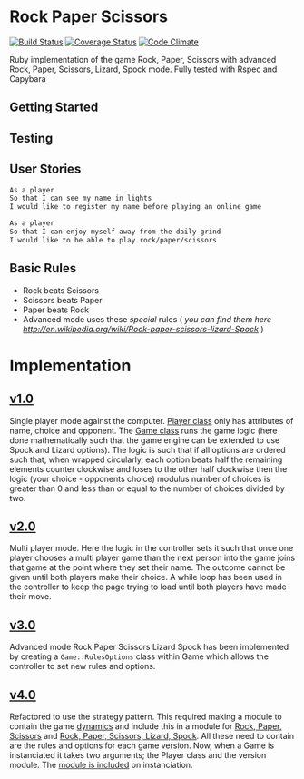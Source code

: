 # Rock Paper Scissors

[![Build Status](https://travis-ci.org/DataMinerUK/rps-challenge.svg?branch=master)](https://travis-ci.org/DataMinerUK/rps-challenge)  [![Coverage Status](https://coveralls.io/repos/DataMinerUK/rps-challenge/badge.svg?branch=master&service=github)](https://coveralls.io/github/DataMinerUK/rps-challenge?branch=master) [![Code Climate](https://codeclimate.com/github/DataMinerUK/rps-challenge/badges/gpa.svg)](https://codeclimate.com/github/DataMinerUK/rps-challenge)

Ruby implementation of the game Rock, Paper, Scissors with advanced Rock, Paper, Scissors, Lizard, Spock mode. Fully tested with Rspec and Capybara

## Getting Started

## Testing

## User Stories

```sh
As a player
So that I can see my name in lights
I would like to register my name before playing an online game

As a player
So that I can enjoy myself away from the daily grind
I would like to be able to play rock/paper/scissors
```

## Basic Rules

- Rock beats Scissors
- Scissors beats Paper
- Paper beats Rock
- Advanced mode uses these _special_ rules ( _you can find them here http://en.wikipedia.org/wiki/Rock-paper-scissors-lizard-Spock_ )

# Implementation

[v1.0](https://github.com/DataMinerUK/rps-challenge/releases/tag/v1.0)
------

Single player mode against the computer. [Player class](https://github.com/DataMinerUK/rps-challenge/blob/master/lib/player.rb) only has attributes of name, choice and opponent. The [Game class](https://github.com/DataMinerUK/rps-challenge/blob/master/lib/game.rb) runs the game logic (here done mathematically such that the game engine can be extended to use Spock and Lizard options). The logic is such that if all options are ordered such that, when wrapped circularly, each option beats half the remaining elements counter clockwise and loses to the other half clockwise then the logic (your choice - opponents choice) modulus number of choices is greater than 0 and less than or equal to the number of choices divided by two.

[v2.0](https://github.com/DataMinerUK/rps-challenge/releases/tag/v2.0)
------

Multi player mode. Here the logic in the controller sets it such that once one player chooses a multi player game than the next person into the game joins that game at the point where they set their name. The outcome cannot be given until both players make their choice. A while loop has been used in the controller to keep the page trying to load until both players have made their move.

[v3.0](https://github.com/DataMinerUK/rps-challenge/releases/tag/v3.0)
------

Advanced mode Rock Paper Scissors Lizard Spock has been implemented by creating a `Game::RulesOptions` class within Game which allows the controller to set new rules and options.

[v4.0](https://github.com/DataMinerUK/rps-challenge/releases/tag/v4.0)
-----

Refactored to use the strategy pattern. This required making a module to contain the game [dynamics](https://github.com/DataMinerUK/rps-challenge/blob/master/lib/dynamics.rb) and include this in a module for [Rock, Paper, Scissors](https://github.com/DataMinerUK/rps-challenge/blob/master/lib/rps.rb) and [Rock, Paper, Scissors, Lizard, Spock](https://github.com/DataMinerUK/rps-challenge/blob/master/lib/rpls.rb). All these need to contain are the rules and options for each game version. Now, when a Game is instanciated it takes two arguments; the Player class and the version module. The [module is included](https://github.com/DataMinerUK/rps-challenge/blob/master/lib/game.rb#L12) on instanciation.

